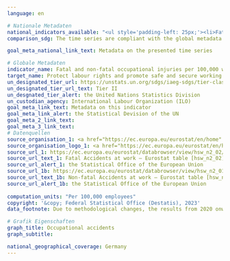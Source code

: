 ```yaml
---
language: en    

# Nationale Metadaten    
national_indicators_available: "<ul style='padding-left: 25px;'><li>Fatal occupational accidents</li> <li> Non-fatal occupational accidents</li></ul>"    
comparison_sdg: The time series are compliant with the global metadata.    

goal_meta_national_link_text: Metadata on the presented time series    

# Globale Metadaten    
indicator_name: Fatal and non-fatal occupational injuries per 100,000 workers, by sex and migrant status    
target_name: Protect labour rights and promote safe and secure working environments for all workers, including migrant workers, in particular women migrants, and those in precarious employment    
un_designated_tier_url: https://unstats.un.org/sdgs/iaeg-sdgs/tier-classification/    
un_designated_tier_url_text: Tier II    
un_desgnated_tier_alert: the United Nations Statistics Division    
un_custodian_agency: International Labour Organization (ILO)    
goal_meta_link_text: Metadata on this indicator    
goal_meta_link_alert: the Statistical Devision of the UN    
goal_meta_2_link_text:     
goal_meta_3_link_text:         
# Datenquellen
source_organisation_1: <a href="https://ec.europa.eu/eurostat/en/home" target="_blank" onclick="return confirm_alert('the Statistical Office of the European Union','En');"> Statistical office of the European Union (Eurostat) </a>
source_organisation_logo_1: <a href="https://ec.europa.eu/eurostat/en/home" target="_blank" onclick="return confirm_alert('the Statistical Office of the European Union','En');"><img src="https://g205sdgs.github.io/sdg-indicators/public/OrgImgEn/eurostat.png" alt="Logo eurostat" style="height:60px; width:148px"/></a>
source_url_1: https://ec.europa.eu/eurostat/databrowser/view/hsw_n2_02/default/table?lang=en
source_url_text_1: Fatal Accidents at work – Eurostat table [hsw_n2_02]
source_url_alert_1: the Statistical Office of the European Union
source_url_1b: https://ec.europa.eu/eurostat/databrowser/view/hsw_n2_01/default/table?lang=en
source_url_text_1b: Non-fatal Accidents at work – Eurostat table [hsw_n2_01]
source_url_alert_1b: the Statistical Office of the European Union
    
computation_units: "Per 100,000 employees"    
copyright: '&copy; Federal Statistical Office (Destatis), 2023'    
data_footnote: Due to methodological changes, the results from 2020 onwards are only comparable with previous years to a limited extend.    

# Grafik Eigenschaften    
graph_title: Occupational accidents
graph_subtitle:     

national_geographical_coverage: Germany    
---
```


<span></span>